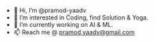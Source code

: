 - 👋 Hi, I’m @pramod-yaadv
- 👀 I’m interested in Coding, find Solution & Yoga.
- 🌱 I’m currently working on AI & ML.
- 📫 Reach me @ pramod.yaadv@gmail.com

<!---
pramod-yaadv/pramod-yaadv is a ✨ special ✨ repository because its `README.md` (this file) appears on your GitHub profile.
You can click the Preview link to take a look at your changes.
--->
